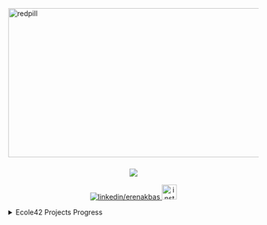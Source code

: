 
<img src="https://media.tenor.com/UrlkjG6whskAAAAC/matrix-blue-pill.gif" alt="redpill" width="600" height="300" align="center">



<h3 align="center"><a href="https://git.io/typing-svg"><img src="https://readme-typing-svg.herokuapp.com?duration=2500&size=30&color=AA00F7&width=300&lines=I+am+developing;Web+apps;Mobile+apps."></a></h3>

<p align="center">
  <a href="https://www.linkedin.com/in/erenakbas/" target="blank">
    <img src="https://img.shields.io/badge/linkedin-%230077B5.svg?&style=for-the-badge&logo=linkedin&logoColor=white" alt="linkedin/erenakbas" />
  </a>
  
  <a href="https://www.instagram.com/erenakbas57/" target="blank">
    <img src="https://upload.wikimedia.org/wikipedia/commons/a/a5/Instagram_icon.png" width="30" alt="instagram/erenakbas57" />
  </a>
</p>


<details>
<summary>Ecole42 Projects Progress</summary>
<table>
<thead>
  <tr>
    <th>No</th>
    <th>Projects</th>
    <th>Status</th>
    <th>No</th>
    <th>Projects</th>
    <th>Status</th>
  </tr>
</thead>
<tbody>
  <tr>
    <td>1</td>
    <td><a href="https://github.com/erenakbas57/libft">libft</a></td>
    <td>✅1️⃣1️⃣8️⃣</td>
    <td>20</td>
    <td>NetPractice</td>
    <td>🔒</td>
  </tr>
  <tr>
    <td>2</td>
    <td><a href="https://github.com/erenakbas57/born2beroot">born2beroot</a></td>
    <td>✅1️⃣2️⃣0️⃣</td>
    <td>21</td>
    <td>ft_containers</td>
    <td>🔒</td>
  </tr>
  <tr>
    <td>3</td>
    <td><a href="https://github.com/erenakbas57/ft_printf">ft_printf</a></td>
    <td>✅1️⃣0️⃣0️⃣</td>
    <td>22A</td>
    <td>ft_irc</td>
    <td>🔒</td>
  </tr>
  <tr>
    <td>4</td>
    <td><a href="https://github.com/erenakbas57/get_next_line">get_next_line</a></td>
    <td>✅1️⃣2️⃣5️⃣</td>
    <td>22B</td>
    <td>webserv</td>
    <td>🔒</td>
  </tr>
  <tr>
    <td>5A</td>
    <td>FdF</td>
    <td>➖➖➖</td>
    <td>23</td>
    <td>inception</td>
    <td>🔒</td>
  </tr>
  <tr>
    <td>5B</td>
    <td><a href="https://github.com/erenakbas57/so_long">so_long</a></td>
    <td>✅1️⃣1️⃣0️⃣</td>
    <td>24</td>
    <td>ft_transcendence</td>
    <td>🔒</td>
  </tr>
  <tr>
    <td>5C</td>
    <td>FractAI</td>
    <td>➖➖➖</td>
    <td></td>
    <td></td>
    <td></td>
  </tr>
  <tr>
    <td>6A</td>
    <td><a href="https://github.com/erenakbas57/minitalk">minitalk</a></td>
    <td>✅1️⃣0️⃣0️⃣</td>
    <td>EXAM</td>
    <td>EXAMS</td>
    <td>STATUS</td>
  </tr>
  <tr>
    <td>6B</td>
    <td>pipex</td>
    <td>➖➖➖</td>
    <td>A</td>
    <td> Exam Rank 02</td>
    <td>🔒</td>
  </tr>
  <tr>
    <td>7</td>
    <td><a href="https://github.com/erenakbas57/push_swap">push_swap</a></td>
    <td>✍️✍️✍️</td>
    <td>B</td>
    <td>Exam Rank 03</td>
    <td>🔒</td>
  </tr>
  <tr>
    <td>8</td>
    <td>minishell</td>
    <td>🔒</td>
    <td>C</td>
    <td>Exam Rank 04</td>
    <td>🔒</td>
  </tr>
  <tr>
    <td>9</td>
    <td>philosphers</td>
    <td>🔒</td>
    <td>D</td>
    <td>Exam Rank 05</td>
    <td>🔒</td>
  </tr>
  <tr>
    <td>10A</td>
    <td>cub3d</td>
    <td>🔒</td>
    <td>E</td>
    <td>Exam Rank 06</td>
    <td>🔒</td>
  </tr>
  <tr>
    <td>10B</td>
    <td>miniRT</td>
    <td>🔒</td>
    <td></td>
    <td></td>
    <td></td>
  </tr>
  <tr>
    <td>11</td>
    <td>CPP Module 00</td>
    <td>🔒</td>
    <td></td>
    <td></td>
    <td></td>
  </tr>
  <tr>
    <td>12</td>
    <td>CPP Module 01</td>
    <td>🔒</td>
    <td></td>
    <td></td>
    <td></td>
  </tr>
  <tr>
    <td>13</td>
    <td>CPP Module 02</td>
    <td>🔒</td>
    <td></td>
    <td></td>
    <td></td>
  </tr>
  <tr>
    <td>14</td>
    <td>CPP Module 03</td>
    <td>🔒</td>
    <td></td>
    <td></td>
    <td></td>
  </tr>
  <tr>
    <td>15</td>
    <td>CPP Module 04</td>
    <td>🔒</td>
    <td></td>
    <td></td>
    <td></td>
  </tr>
  <tr>
    <td>16</td>
    <td>CPP Module 05</td>
    <td>🔒</td>
    <td></td>
    <td></td>
    <td></td>
  </tr>
  <tr>
    <td>17</td>
    <td>CPP Module 06</td>
    <td>🔒</td>
    <td></td>
    <td></td>
    <td></td>
  </tr>
  <tr>
    <td>18</td>
    <td>CPP Module 07</td>
    <td>🔒</td>
    <td></td>
    <td></td>
    <td></td>
  </tr>
  <tr>
    <td>19</td>
    <td>CPP Module 08</td>
    <td>🔒</td>
    <td></td>
    <td></td>
    <td></td>
  </tr>
</tbody>
</table>
</details>
